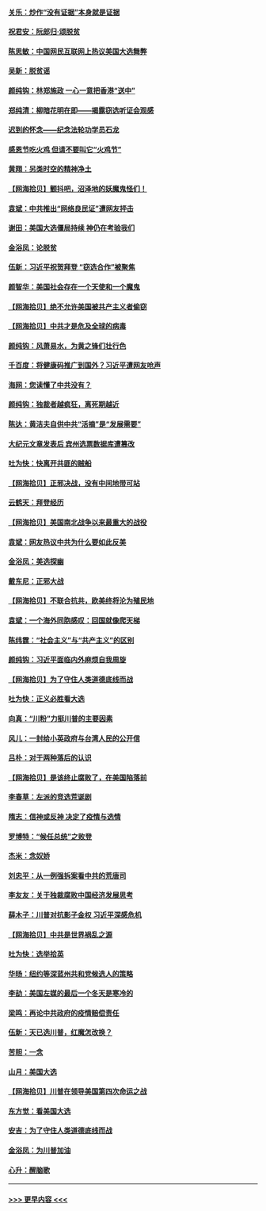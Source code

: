 #### [关乐：炒作“没有证据”本身就是证据](../pages/nsc993/n12583146.md?t=11301251) 
#### [祝君安：阮郎归‧颂脱贫](../pages/nsc993/n12583119.md?t=11301251) 
#### [陈思敏：中国网民互联网上热议美国大选舞弊](../pages/nsc993/n12582845.md?t=11301251) 
#### [吴新：脱贫谣](../pages/nsc993/n12580839.md?t=11301251) 
#### [颜纯钩：林郑施政 一心一意把香港“送中”](../pages/nsc993/n12580805.md?t=11301251) 
#### [郑纯清：柳暗花明在即——揭露窃选听证会观感](../pages/nsc993/n12580795.md?t=11301251) 
#### [迟到的怀念——纪念法轮功学员石龙](../pages/nsc993/n12580245.md?t=11301251) 
#### [感恩节吃火鸡  但请不要叫它“火鸡节”](../pages/nsc993/n12580252.md?t=11301251) 
#### [黄翔：另类时空的精神净土](../pages/nsc993/n12578638.md?t=11301251) 
#### [【网海拾贝】颤抖吧，沼泽地的妖魔鬼怪们！](../pages/nsc993/n12578552.md?t=11301251) 
#### [袁斌：中共推出“网络良民证”遭网友抨击](../pages/nsc993/n12578511.md?t=11301251) 
#### [谢田：美国大选僵局持续 神仍在考验我们](../pages/nsc993/n12577432.md?t=11301251) 
#### [金浴凤：论脱贫](../pages/nsc993/n12576386.md?t=11301251) 
#### [伍新：习近平祝贺拜登 “窃选合作”被聚焦](../pages/nsc993/n12576358.md?t=11301251) 
#### [颜智华：美国社会存在一个天使和一个魔鬼](../pages/nsc993/n12574299.md?t=11301251) 
#### [【网海拾贝】绝不允许美国被共产主义者偷窃](../pages/nsc993/n12573396.md?t=11301251) 
#### [【网海拾贝】中共才是危及全球的病毒](../pages/nsc993/n12571204.md?t=11301251) 
#### [颜纯钩：风萧易水，为黄之锋们壮行色](../pages/nsc993/n12571487.md?t=11301251) 
#### [千百度：将健康码推广到国外？习近平遭网友呛声](../pages/nsc993/n12570808.md?t=11301251) 
#### [海网：您读懂了中共没有？](../pages/nsc993/n12570487.md?t=11301251) 
#### [颜纯钩：独裁者越疯狂，离死期越近](../pages/nsc993/n12569055.md?t=11301251) 
#### [陈达：黄洁夫自供中共“活摘”是“发展需要”](../pages/nsc993/n12568541.md?t=11301251) 
#### [大纪元文章发表后 宾州选票数据库遭篡改](../pages/nsc993/n12568105.md?t=11301251) 
#### [吐为快：快离开共匪的贼船](../pages/nsc993/n12568462.md?t=11301251) 
#### [【网海拾贝】正邪决战，没有中间地带可站](../pages/nsc993/n12568439.md?t=11301251) 
#### [云鹤天：拜登经历](../pages/nsc993/n12567294.md?t=11301251) 
#### [【网海拾贝】美国南北战争以来最重大的战役](../pages/nsc993/n12567247.md?t=11301251) 
#### [袁斌：网友热议中共为什么要如此反美](../pages/nsc993/n12567162.md?t=11301251) 
#### [金浴凤：美选探幽](../pages/nsc993/n12567147.md?t=11301251) 
#### [戴东尼：正邪大战](../pages/nsc993/n12567033.md?t=11301251) 
#### [【网海拾贝】不联合抗共，欧美终将沦为殖民地](../pages/nsc993/n12565068.md?t=11301251) 
#### [袁斌：一个海外同胞感叹：回国就像爬天梯](../pages/nsc993/n12564986.md?t=11301251) 
#### [陈纬霆：“社会主义”与“共产主义”的区别](../pages/nsc993/n12562417.md?t=11301251) 
#### [颜纯钩：习近平面临内外麻烦自我周旋](../pages/nsc993/n12563356.md?t=11301251) 
#### [【网海拾贝】为了守住人类道德底线而战](../pages/nsc993/n12562542.md?t=11301251) 
#### [吐为快：正义必胜看大选](../pages/nsc993/n12561967.md?t=11301251) 
#### [向真：“川粉”力挺川普的主要因素](../pages/nsc993/n12560774.md?t=11301251) 
#### [风儿：一封给小英政府与台湾人民的公开信](../pages/nsc993/n12560581.md?t=11301251) 
#### [吕朴：对于两种落后的认识](../pages/nsc993/n12560492.md?t=11301251) 
#### [【网海拾贝】是该终止腐败了，在美国陷落前](../pages/nsc993/n12559936.md?t=11301251) 
#### [李春草：左派的竞选荒诞剧](../pages/nsc993/n12558380.md?t=11301251) 
#### [隋志：信神或反神 决定了疫情与选情](../pages/nsc993/n12558255.md?t=11301251) 
#### [罗博特：“候任总统”之败登](../pages/nsc993/n12558189.md?t=11301251) 
#### [杰米：念奴娇](../pages/nsc993/n12558174.md?t=11301251) 
#### [刘忠平：从一例强拆案看中共的荒唐司](../pages/nsc993/n12558036.md?t=11301251) 
#### [李友友：关于独裁腐败中国经济发展思考](../pages/nsc993/n12558004.md?t=11301251) 
#### [薛木子：川普对抗影子金权 习近平深感危机](../pages/nsc993/n12557342.md?t=11301251) 
#### [【网海拾贝】中共是世界祸乱之源](../pages/nsc993/n12555353.md?t=11301251) 
#### [吐为快：选举拾英](../pages/nsc993/n12555041.md?t=11301251) 
#### [华旸：纽约等深蓝州共和党候选人的策略](../pages/nsc993/n12554309.md?t=11301251) 
#### [李劼：美国左媒的最后一个冬天是寒冷的](../pages/nsc993/n12552947.md?t=11301251) 
#### [梁鸣：再论中共政府的疫情赔偿责任](../pages/nsc993/n12553012.md?t=11301251) 
#### [伍新：天已选川普，红魔怎改换？](../pages/nsc993/n12552970.md?t=11301251) 
#### [苦胆：一念](../pages/nsc993/n12552957.md?t=11301251) 
#### [山月：美国大选](../pages/nsc993/n12552446.md?t=11301251) 
#### [【网海拾贝】川普在领导美国第四次命运之战](../pages/nsc993/n12551973.md?t=11301251) 
#### [东方觉：看美国大选](../pages/nsc993/n12551647.md?t=11301251) 
#### [安吉：为了守住人类道德底线而战](../pages/nsc993/n12551111.md?t=11301251) 
#### [金浴凤：为川普加油](../pages/nsc993/n12551085.md?t=11301251) 
#### [心升：醒脑歌](../pages/nsc993/n12550984.md?t=11301251) 

----
#### [ >>> 更早内容 <<< ](../indexes/nsc993-earlier.md)
